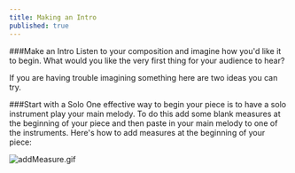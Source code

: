 ```yaml
---
title: Making an Intro
published: true
---
```


###Make an Intro
Listen to your composition and imagine how you'd like it to begin. What would you like the very first thing for your audience to hear?


If you are having trouble imagining something here are two ideas you can try. 


###Start with a Solo
One effective way to begin your piece is to have a solo instrument play your main melody.  To do this add some blank measures at the beginning of your piece and then paste in your main melody to one of the instruments. 
Here's how to add measures at the beginning of your piece:



![addMeasure.gif]({{site.baseurl}}/img/addMeasure.gif)
